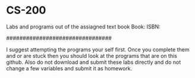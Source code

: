 # CS-200
Labs and programs out of the assiagned text book
Book: 
ISBN: 

################################

I suggest attempting the programs your self first. Once you complete them and or are stuck then you should look 
at the programs that are on this github. Also do not download and submit these labs directly and do not change 
a few variables and submit it as homework.
